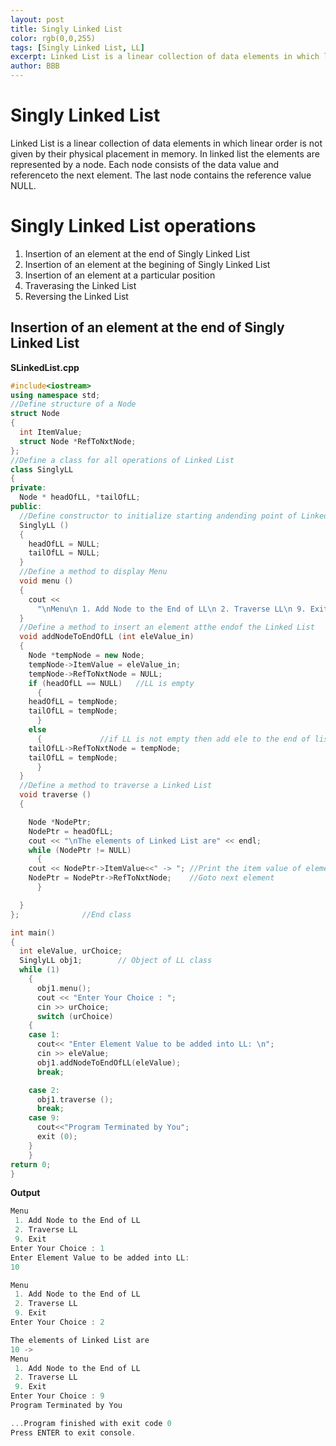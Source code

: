 ```yaml
---
layout: post
title: Singly Linked List
color: rgb(0,0,255) 
tags: [Singly Linked List, LL]
excerpt: Linked List is a linear collection of data elements in which linear order is not given by their physical placement in memory.
author: BBB
---
```


# Singly Linked List

Linked List is a linear collection of data elements in which linear order is not given by their physical placement in memory. In linked list the elements are represented by a node. Each node consists of the data value and referenceto the next element. The last node contains the reference value NULL.

# Singly Linked List operations

1. Insertion of an element at the end of Singly Linked List
2. Insertion of an element at the begining of Singly Linked List
3. Insertion of an element at a particular position
4. Traverasing the Linked List
5. Reversing the Linked List


## Insertion of an element at the end of Singly Linked List

**SLinkedList.cpp**
```cpp
#include<iostream>
using namespace std;
//Define structure of a Node
struct Node
{
  int ItemValue;
  struct Node *RefToNxtNode;
};
//Define a class for all operations of Linked List
class SinglyLL
{
private:
  Node * headOfLL, *tailOfLL;
public:
  //Define constructor to initialize starting andending point of Linked List
  SinglyLL ()
  {
    headOfLL = NULL;
    tailOfLL = NULL;
  }
  //Define a method to display Menu
  void menu ()
  {
    cout <<
      "\nMenu\n 1. Add Node to the End of LL\n 2. Traverse LL\n 9. Exit\n";
  }
  //Define a method to insert an element atthe endof the Linked List 
  void addNodeToEndOfLL (int eleValue_in)
  {
    Node *tempNode = new Node;
    tempNode->ItemValue = eleValue_in;
    tempNode->RefToNxtNode = NULL;
    if (headOfLL == NULL)	//LL is empty
      {
	headOfLL = tempNode;
	tailOfLL = tempNode;
      }
    else
      {				//if LL is not empty then add ele to the end of list
	tailOfLL->RefToNxtNode = tempNode;
	tailOfLL = tempNode;
      }
  }
  //Define a method to traverse a Linked List
  void traverse ()
  {

    Node *NodePtr;
    NodePtr = headOfLL;
    cout << "\nThe elements of Linked List are" << endl;
    while (NodePtr != NULL)
      {
	cout << NodePtr->ItemValue<<" -> ";	//Print the item value of element
	NodePtr = NodePtr->RefToNxtNode;	//Goto next element
      }

  }
};				//End class

int main()
{
  int eleValue, urChoice;
  SinglyLL obj1;		// Object of LL class
  while (1)
    {
      obj1.menu();
      cout << "Enter Your Choice : ";
      cin >> urChoice;
      switch (urChoice)
	{
	case 1:
	  cout<< "Enter Element Value to be added into LL: \n";
	  cin >> eleValue;
	  obj1.addNodeToEndOfLL(eleValue);
	  break;

	case 2:
      obj1.traverse ();
	  break;
	case 9:
	  cout<<"Program Terminated by You";
	  exit (0);
	}
    }
return 0;
}
```
**Output**
```cpp
Menu
 1. Add Node to the End of LL
 2. Traverse LL
 9. Exit
Enter Your Choice : 1
Enter Element Value to be added into LL: 
10

Menu
 1. Add Node to the End of LL
 2. Traverse LL
 9. Exit
Enter Your Choice : 2

The elements of Linked List are
10 -> 
Menu
 1. Add Node to the End of LL
 2. Traverse LL
 9. Exit
Enter Your Choice : 9
Program Terminated by You

...Program finished with exit code 0                                                                     
Press ENTER to exit console. 
```